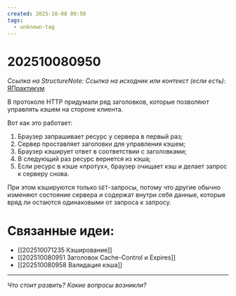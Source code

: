 ```yaml
---
created: 2025-10-08 09:50
tags:
  - unknown-tag
---
```

# 202510080950
*Ссылка на StructureNote:*
*Ссылка на исходник или контекст (если есть):* [ЯПрактикум](https://practicum.yandex.ru/learn/backend-nodejs/courses/a4214ab0-2146-4152-b90e-651bf4c7ca5e/sprints/564244/topics/30b04f32-dfb9-4449-8b8a-076fafa5924b/lessons/c31f0466-0632-4f59-8b91-01c4fe1a28f6/)

В протоколе HTTP придумали ряд заголовков, которые позволяют управлять кэшем на стороне клиента.

Вот как это работает:

1. Браузер запрашивает ресурс у сервера в первый раз;
2. Сервер проставляет заголовки для управления кэшем;
3. Браузер кэширует ответ в соответствии с заголовками;
4. В следующий раз ресурс вернется из кэша;
5. Если ресурс в кэше «протух», браузер очищает кэш и делает запрос к серверу снова.

При этом кэшируются только `GET`-запросы, потому что другие обычно изменяют состояние сервера и содержат внутри себя данные, которые вряд ли остаются одинаковыми от запроса к запросу.
# Связанные идеи:
* [[202510071235 Кэширование]]
* [[202510080951 Заголовок Cache-Control и Expires]]
* [[202510080958 Валидация кэша]]
---

*Что стоит развить? Какие вопросы возникли?*